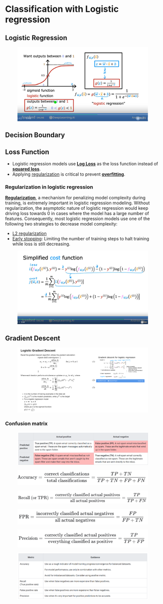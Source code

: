 # Classification with Logistic regression

## Logistic Regression

<figure><img src="../.gitbook/assets/image (6) (1) (1).png" alt=""><figcaption></figcaption></figure>

## Decision Boundary



## Loss Function

* Logistic regression models use [**Log Loss**](https://developers.google.com/machine-learning/glossary#Log\_Loss) as the loss function instead of [**squared loss**](https://developers.google.com/machine-learning/glossary#l2-loss).
* Applying [regularization](https://developers.google.com/machine-learning/crash-course/overfitting/regularization) is critical to prevent [**overfitting**](https://developers.google.com/machine-learning/glossary#overfitting).

### Regularization in logistic regression <a href="#regularization_in_logistic_regression" id="regularization_in_logistic_regression"></a>

[**Regularization**](https://developers.google.com/machine-learning/glossary#regularization), a mechanism for penalizing model complexity during training, is extremely important in logistic regression modeling. Without regularization, the asymptotic nature of logistic regression would keep driving loss towards 0 in cases where the model has a large number of features. Consequently, most logistic regression models use one of the following two strategies to decrease model complexity:

* [L2 regularization](https://developers.google.com/machine-learning/crash-course/overfitting/regularization)
* [Early stopping](https://developers.google.com/machine-learning/crash-course/overfitting/regularization#early\_stopping\_an\_alternative\_to\_complexity-based\_regularization): Limiting the number of training steps to halt training while loss is still decreasing.

<figure><img src="../.gitbook/assets/image (1) (1) (1) (1) (2).png" alt=""><figcaption></figcaption></figure>

## Gradient Descent

<figure><img src="../.gitbook/assets/image (2) (1) (1) (2).png" alt=""><figcaption></figcaption></figure>

### Confusion matrix <a href="#confusion_matrix" id="confusion_matrix"></a>

<figure><img src="../.gitbook/assets/image.png" alt=""><figcaption></figcaption></figure>

<figure><img src="../.gitbook/assets/image (1).png" alt=""><figcaption></figcaption></figure>

<figure><img src="../.gitbook/assets/image (2).png" alt=""><figcaption></figcaption></figure>

<figure><img src="../.gitbook/assets/image (3).png" alt=""><figcaption></figcaption></figure>

<figure><img src="../.gitbook/assets/image (4).png" alt=""><figcaption></figcaption></figure>

<figure><img src="../.gitbook/assets/image (5).png" alt=""><figcaption></figcaption></figure>
